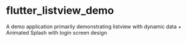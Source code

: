 # flutter_listview_demo
A demo application primarily demonstrating listview with dynamic data + Animated Splash with login screen design
